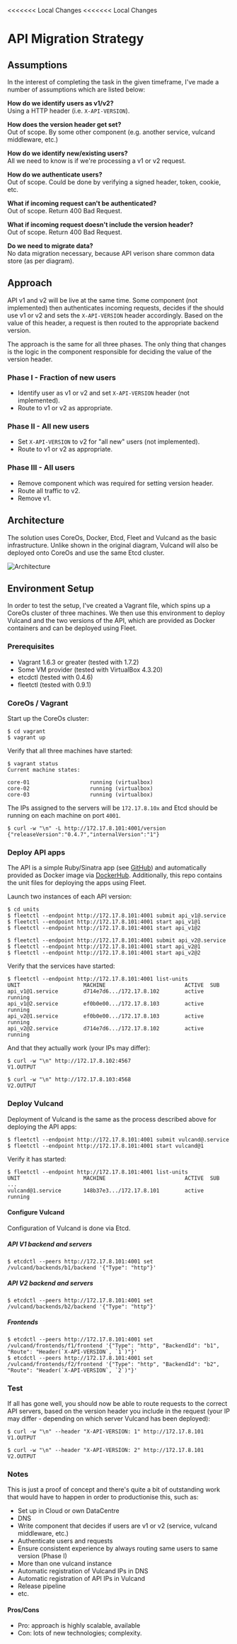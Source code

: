 <<<<<<< Local Changes
<<<<<<< Local Changes
# API Migration Strategy

## Assumptions

In the interest of completing the task in the given timeframe, I've made a number of assumptions which are listed below:

**How do we identify users as v1/v2?**<br/>
Using a HTTP header (i.e. `X-API-VERSION`).

**How does the version header get set?**<br/>
Out of scope. By some other component (e.g. another service, vulcand middleware, etc.)

**How do we identify new/existing users?**<br/>
All we need to know is if we're processing a v1 or v2 request.

**How do we authenticate users?**<br/>
Out of scope. Could be done by verifying a signed header, token, cookie, etc.

**What if incoming request can't be authenticated?**<br/>
Out of scope. Return 400 Bad Request.

**What if incoming request doesn't include the version header?**<br/>
Out of scope. Return 400 Bad Request.

**Do we need to migrate data?**<br/>
No data migration necessary, because API verison share common data store (as per diagram).

## Approach

API v1 and v2 will be live at the same time. Some component (not implemented) then authenticates incoming requests, decides if the should use v1 or v2 and sets the `X-API-VERSION` header accordingly. Based on the value of this header, a request is then routed to the appropriate backend version.

The approach is the same for all three phases. The only thing that changes is the logic in the component responsible for deciding the value of the version header.

### Phase I - Fraction of new users

* Identify user as v1 or v2 and set `X-API-VERSION` header (not implemented).
* Route to v1 or v2 as appropriate.

### Phase II - All new users

* Set `X-API-VERSION` to v2 for "all new" users (not implemented).
* Route to v1 or v2 as appropriate.

### Phase III - All users

* Remove component which was required for setting version header.
* Route all traffic to v2.
* Remove v1.

## Architecture

The solution uses CoreOs, Docker, Etcd, Fleet and Vulcand as the basic infrastructure. Unlike shown in the original diagram, Vulcand will also be deployed onto CoreOs and use the same Etcd cluster.

![Architecture](/docs/arch.png)

## Environment Setup

In order to test the setup, I've created a Vagrant file, which spins up a CoreOs cluster of three machines. We then use this environment to deploy Vulcand and the two versions of the API, which are provided as Docker containers and can be deployed using Fleet.

### Prerequisites
* Vagrant 1.6.3 or greater (tested with 1.7.2)
* Some VM provider (tested with VirtualBox 4.3.20)
* etcdctl (tested with 0.4.6)
* fleetctl (tested with 0.9.1)


### CoreOs / Vagrant

Start up the CoreOs cluster:

```shell
$ cd vagrant
$ vagrant up
```

Verify that all three machines have started:

```shell
$ vagrant status
Current machine states:

core-01                   running (virtualbox)
core-02                   running (virtualbox)
core-03                   running (virtualbox)
```

The IPs assigned to the servers will be `172.17.8.10x` and Etcd should be running on each machine on port `4001`.

```shell
$ curl -w "\n" -L http://172.17.8.101:4001/version
{"releaseVersion":"0.4.7","internalVersion":"1"}
```

### Deploy API apps

The API is a simple Ruby/Sinatra app (see [GitHub](https://github.com/patforna/cw-api)) and automatically provided as Docker image via [DockerHub](https://registry.hub.docker.com/u/patforna/cw-api/). Additionally, this repo contains the unit files for deploying the apps using Fleet.

Launch two instances of each API version:

```shell
$ cd units
$ fleetctl --endpoint http://172.17.8.101:4001 submit api_v1@.service
$ fleetctl --endpoint http://172.17.8.101:4001 start api_v1@1
$ fleetctl --endpoint http://172.17.8.101:4001 start api_v1@2

$ fleetctl --endpoint http://172.17.8.101:4001 submit api_v2@.service
$ fleetctl --endpoint http://172.17.8.101:4001 start api_v2@1
$ fleetctl --endpoint http://172.17.8.101:4001 start api_v2@2
```

Verify that the services have started:

```shell
$ fleetctl --endpoint http://172.17.8.101:4001 list-units
UNIT                    MACHINE                         ACTIVE  SUB
api_v1@1.service        d714e7d6.../172.17.8.102        active  running
api_v1@2.service        ef0b0e00.../172.17.8.103        active  running
api_v2@1.service        ef0b0e00.../172.17.8.103        active  running
api_v2@2.service        d714e7d6.../172.17.8.102        active  running
```

And that they actually work (your IPs may differ):

```shell
$ curl -w "\n" http://172.17.8.102:4567
V1.OUTPUT

$ curl -w "\n" http://172.17.8.103:4568
V2.OUTPUT
```

### Deploy Vulcand

Deployment of Vulcand is the same as the process described above for deploying the API apps:

```shell
$ fleetctl --endpoint http://172.17.8.101:4001 submit vulcand@.service
$ fleetctl --endpoint http://172.17.8.101:4001 start vulcand@1
```

Verify it has started:

```shell
$ fleetctl --endpoint http://172.17.8.101:4001 list-units
UNIT                    MACHINE                         ACTIVE  SUB
...
vulcand@1.service       148b37e3.../172.17.8.101        active  running
```

#### Configure Vulcand

Configuration of Vulcand is done via Etcd.

##### API V1 backend and servers

```shell
$ etcdctl --peers http://172.17.8.101:4001 set /vulcand/backends/b1/backend '{"Type": "http"}'
```

##### API V2 backend and servers

```shell
$ etcdctl --peers http://172.17.8.101:4001 set /vulcand/backends/b2/backend '{"Type": "http"}'
```

##### Frontends

```shell
$ etcdctl --peers http://172.17.8.101:4001 set /vulcand/frontends/f1/frontend '{"Type": "http", "BackendId": "b1", "Route": "Header(`X-API-VERSION`, `1`)"}'
$ etcdctl --peers http://172.17.8.101:4001 set /vulcand/frontends/f2/frontend '{"Type": "http", "BackendId": "b2", "Route": "Header(`X-API-VERSION`, `2`)"}'
```

### Test

If all has gone well, you should now be able to route requests to the correct API servers, based on the version header you include in the request (your IP may differ - depending on which server Vulcand has been deployed):

```shell
$ curl -w "\n" --header "X-API-VERSION: 1" http://172.17.8.101
V1.OUTPUT

$ curl -w "\n" --header "X-API-VERSION: 2" http://172.17.8.101
V2.OUTPUT
```

### Notes

This is just a proof of concept and there's quite a bit of outstanding work that would have to happen in order to productionise this, such as:

* Set up in Cloud or own DataCentre
* DNS
* Write component that decides if users are v1 or v2 (service, vulcand middleware, etc.)
* Authenticate users and requests
* Ensure consistent experience by always routing same users to same version (Phase I)
* More than one vulcand instance
* Automatic registration of Vulcand IPs in DNS
* Automatic registration of API IPs in Vulcand
* Release pipeline
* etc.

#### Pros/Cons

* Pro: approach is highly scalable, available
* Con: lots of new technologies; complexity.